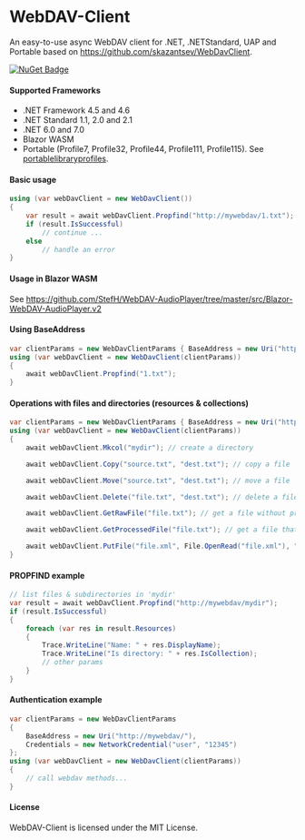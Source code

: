 # WebDAV-Client
An easy-to-use async WebDAV client for .NET, .NETStandard, UAP and Portable based on https://github.com/skazantsev/WebDavClient.

[![NuGet Badge](https://buildstats.info/nuget/WebDAV-Client)](https://www.nuget.org/packages/WebDAV-Client)

#### Supported Frameworks
- .NET Framework 4.5 and 4.6
- .NET Standard 1.1, 2.0 and 2.1
- .NET 6.0 and 7.0
- Blazor WASM
- Portable (Profile7, Profile32, Profile44, Profile111, Profile115). See [portablelibraryprofiles](https://portablelibraryprofiles.stephencleary.com/).

#### Basic usage
``` csharp
using (var webDavClient = new WebDavClient())
{
    var result = await webDavClient.Propfind("http://mywebdav/1.txt");
    if (result.IsSuccessful)
        // continue ...
    else
        // handle an error
}
```

#### Usage in Blazor WASM
See https://github.com/StefH/WebDAV-AudioPlayer/tree/master/src/Blazor-WebDAV-AudioPlayer.v2

#### Using BaseAddress
``` csharp
var clientParams = new WebDavClientParams { BaseAddress = new Uri("http://mywebdav/") };
using (var webDavClient = new WebDavClient(clientParams))
{
    await webDavClient.Propfind("1.txt");
}
```

#### Operations with files and directories (resources & collections)
``` csharp
var clientParams = new WebDavClientParams { BaseAddress = new Uri("http://mywebdav/") };
using (var webDavClient = new WebDavClient(clientParams))
{
    await webDavClient.Mkcol("mydir"); // create a directory

    await webDavClient.Copy("source.txt", "dest.txt"); // copy a file

    await webDavClient.Move("source.txt", "dest.txt"); // move a file

    await webDavClient.Delete("file.txt", "dest.txt"); // delete a file

    await webDavClient.GetRawFile("file.txt"); // get a file without processing from the server

    await webDavClient.GetProcessedFile("file.txt"); // get a file that can be processed by the server

    await webDavClient.PutFile("file.xml", File.OpenRead("file.xml"), "text/xml"); // upload a resource
}
```

#### PROPFIND example
``` csharp
// list files & subdirectories in 'mydir'
var result = await webDavClient.Propfind("http://mywebdav/mydir");
if (result.IsSuccessful)
{
    foreach (var res in result.Resources)
    {
        Trace.WriteLine("Name: " + res.DisplayName);
        Trace.WriteLine("Is directory: " + res.IsCollection);
        // other params
    }
}
```

#### Authentication example
``` csharp
var clientParams = new WebDavClientParams
{
    BaseAddress = new Uri("http://mywebdav/"),
    Credentials = new NetworkCredential("user", "12345")
};
using (var webDavClient = new WebDavClient(clientParams))
{
    // call webdav methods...
}
```

#### License
WebDAV-Client is licensed under the MIT License.
